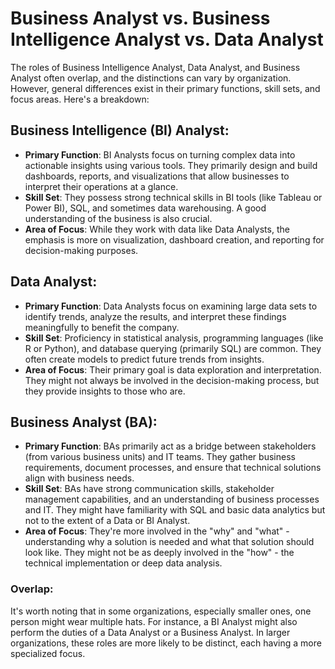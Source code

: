 # Business Analyst vs. Business Intelligence Analyst vs. Data Analyst
 The roles of Business Intelligence Analyst, Data Analyst, and Business Analyst often overlap, and the distinctions can vary by organization. However, general differences exist in their primary functions, skill sets, and focus areas. Here's a breakdown:

## Business Intelligence (BI) Analyst:
   
   - **Primary Function**: BI Analysts focus on turning complex data into actionable insights using various tools. They primarily design and build dashboards, reports, and visualizations that allow businesses to interpret their operations at a glance.
   - **Skill Set**: They possess strong technical skills in BI tools (like Tableau or Power BI), SQL, and sometimes data warehousing. A good understanding of the business is also crucial.
   - **Area of Focus**: While they work with data like Data Analysts, the emphasis is more on visualization, dashboard creation, and reporting for decision-making purposes.

## Data Analyst:
   
   - **Primary Function**: Data Analysts focus on examining large data sets to identify trends, analyze the results, and interpret these findings meaningfully to benefit the company.
   - **Skill Set**: Proficiency in statistical analysis, programming languages (like R or Python), and database querying (primarily SQL) are common. They often create models to predict future trends from insights.
   - **Area of Focus**: Their primary goal is data exploration and interpretation. They might not always be involved in the decision-making process, but they provide insights to those who are.

## Business Analyst (BA):

   - **Primary Function**: BAs primarily act as a bridge between stakeholders (from various business units) and IT teams. They gather business requirements, document processes, and ensure that technical solutions align with business needs.
   - **Skill Set**: BAs have strong communication skills, stakeholder management capabilities, and an understanding of business processes and IT. They might have familiarity with SQL and basic data analytics but not to the extent of a Data or BI Analyst.
   - **Area of Focus**: They're more involved in the "why" and "what" - understanding why a solution is needed and what that solution should look like. They might not be as deeply involved in the "how" - the technical implementation or deep data analysis.

### Overlap:  
It's worth noting that in some organizations, especially smaller ones, one person might wear multiple hats. For instance, a BI Analyst might also perform the duties of a Data Analyst or a Business Analyst. In larger organizations, these roles are more likely to be distinct, each having a more specialized focus.